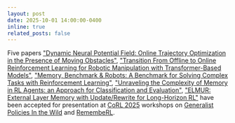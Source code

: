 ```yaml
---
layout: post
date: 2025-10-01 14:00:00-0400
inline: true
related_posts: false
---
```


Five papers <a href='https://openreview.net/forum?id=eAiCR4x6AD'>"Dynamic Neural Potential Field: Online Trajectory Optimization in the Presence of Moving Obstacles"</a>, <a href='https://openreview.net/forum?id=Z8pOO2eqpx'>"Transition From Offline to Online Reinforcement Learning for Robotic Manipulation with Transformer-Based Models"</a>, <a href='https://openreview.net/forum?id=O9IgZy2Mit'>"Memory, Benchmark & Robots: A Benchmark for Solving Complex Tasks with Reinforcement Learning"</a>, <a href='https://openreview.net/forum?id=KsyfWoI6nw'>"Unraveling the Complexity of Memory in RL Agents: an Approach for Classification and Evaluation"</a>, <a href='https://openreview.net/forum?id=H2dvLYqlaa'>"ELMUR: External Layer Memory with Update/Rewrite for Long-Horizon RL"</a> have been accepted for presentation at <a href='https://www.corl.org/'>CoRL 2025</a> workshops on <a href='https://sites.google.com/view/corl-roboarena'>Generalist Policies In the Wild</a> and <a href='https://rememberl-corl25.github.io/'>RemembeRL</a>.
